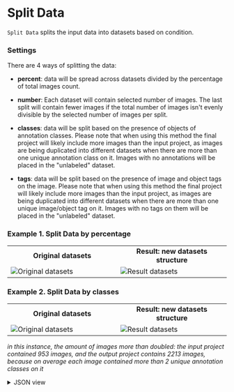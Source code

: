 # Split Data

`Split Data` splits the input data into datasets based on condition.

### Settings

There are 4 ways of splitting the data:

- **percent**: data will be spread across datasets divided by the percentage of total images count.

- **number**: Each dataset will contain selected number of images. The last split will contain fewer images if the total number of images isn't evenly divisible by the selected number of images per split.

- **classes**: data will be split based on the presence of objects of annotation classes. Please note that when using this method the final project will likely include more images than the input project, as images are being duplicated into different datasets when there are more than one unique annotation class on it. Images with no annotations will be placed in the "unlabeled" dataset. 

- **tags**: data will be split based on the presence of image and object tags on the image. Please note that when using this method the final project will likely include more images than the input project, as images are being duplicated into different datasets when there are more than one unique image/object tag on it. Images with no tags on them will be placed in the "unlabeled" dataset. 

### Example 1. Split Data by percentage

<table>
<tr>
<td style="text-align:center; width:50%"><strong>Original datasets</strong></td>
<td style="text-align:center; width:50%"><strong>Result: new datasets structure</strong></td>
</tr>
<tr>
<td> <img src="https://github.com/user-attachments/assets/648e3b4e-a532-4b53-bec5-c51c89ea5474" alt="Original datasets"/> </td>
<td> <img src="https://github.com/user-attachments/assets/7085afee-a0ef-4ea1-bcec-bfb578d0265f" alt="Result datasets"/> </td>
</tr>
</table>

### Example 2. Split Data by classes

<table>
<tr>
<td style="text-align:center; width:50%"><strong>Original datasets</strong></td>
<td style="text-align:center; width:50%"><strong>Result: new datasets structure</strong></td>
</tr>
<tr>
<td> <img src="https://github.com/user-attachments/assets/b373cc3b-f288-46d3-a40e-b1ea3173935b" alt="Original datasets"/> </td>
<td> <img src="https://github.com/user-attachments/assets/4b44ec7b-e25a-43db-bde1-eada8561548c" alt="Result datasets"/> </td>
</tr>
</table>

*in this instance, the amount of images more than doubled: the input project contained 953 images, and the output project contains 2213 images, because on average each image contained more than 2 unique annotation classes on it*

<details>
  <summary>JSON view</summary>
<pre>
  "action": "split_data",
  "src": {
    "source": [
      "$images_project_1"
    ]
  },
  "dst": "$split_data_2",
  "settings": {
    "split_method": "classes",
    "split_ratio": 50,
    "split_num": 50
  }
</pre>
</details>
